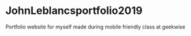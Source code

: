 # JohnLeblancsportfolio2019
Portfolio website for myself made during mobile friendly class at geekwise
